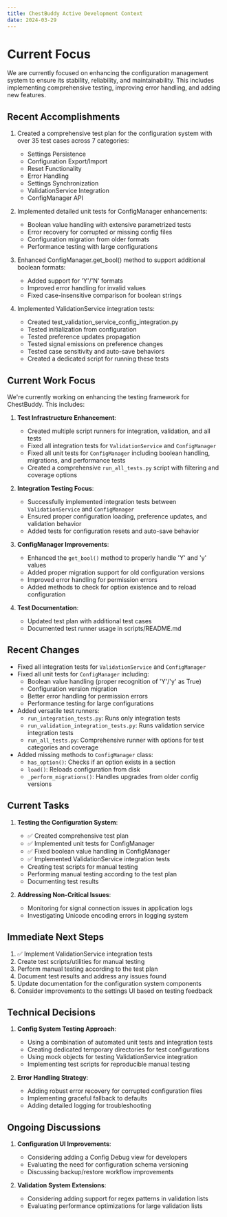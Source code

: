 ```yaml
---
title: ChestBuddy Active Development Context
date: 2024-03-29
---
```


# Current Focus

We are currently focused on enhancing the configuration management system to ensure its stability, reliability, and maintainability. This includes implementing comprehensive testing, improving error handling, and adding new features.

## Recent Accomplishments

1. Created a comprehensive test plan for the configuration system with over 35 test cases across 7 categories:
   - Settings Persistence
   - Configuration Export/Import
   - Reset Functionality
   - Error Handling
   - Settings Synchronization
   - ValidationService Integration
   - ConfigManager API

2. Implemented detailed unit tests for ConfigManager enhancements:
   - Boolean value handling with extensive parametrized tests
   - Error recovery for corrupted or missing config files
   - Configuration migration from older formats
   - Performance testing with large configurations

3. Enhanced ConfigManager.get_bool() method to support additional boolean formats:
   - Added support for 'Y'/'N' formats
   - Improved error handling for invalid values
   - Fixed case-insensitive comparison for boolean strings

4. Implemented ValidationService integration tests:
   - Created test_validation_service_config_integration.py
   - Tested initialization from configuration
   - Tested preference updates propagation
   - Tested signal emissions on preference changes
   - Tested case sensitivity and auto-save behaviors
   - Created a dedicated script for running these tests

## Current Work Focus

We're currently working on enhancing the testing framework for ChestBuddy. This includes:

1. **Test Infrastructure Enhancement**: 
   - Created multiple script runners for integration, validation, and all tests
   - Fixed all integration tests for `ValidationService` and `ConfigManager`
   - Fixed all unit tests for `ConfigManager` including boolean handling, migrations, and performance tests
   - Created a comprehensive `run_all_tests.py` script with filtering and coverage options

2. **Integration Testing Focus**:
   - Successfully implemented integration tests between `ValidationService` and `ConfigManager`
   - Ensured proper configuration loading, preference updates, and validation behavior
   - Added tests for configuration resets and auto-save behavior

3. **ConfigManager Improvements**:
   - Enhanced the `get_bool()` method to properly handle 'Y' and 'y' values
   - Added proper migration support for old configuration versions
   - Improved error handling for permission errors
   - Added methods to check for option existence and to reload configuration

4. **Test Documentation**:
   - Updated test plan with additional test cases
   - Documented test runner usage in scripts/README.md

## Recent Changes

- Fixed all integration tests for `ValidationService` and `ConfigManager` 
- Fixed all unit tests for `ConfigManager` including:
  - Boolean value handling (proper recognition of 'Y'/'y' as True)
  - Configuration version migration
  - Better error handling for permission errors
  - Performance testing for large configurations
- Added versatile test runners:
  - `run_integration_tests.py`: Runs only integration tests
  - `run_validation_integration_tests.py`: Runs validation service integration tests
  - `run_all_tests.py`: Comprehensive runner with options for test categories and coverage
- Added missing methods to `ConfigManager` class:
  - `has_option()`: Checks if an option exists in a section
  - `load()`: Reloads configuration from disk
  - `_perform_migrations()`: Handles upgrades from older config versions

## Current Tasks

1. **Testing the Configuration System**:
   - ✅ Created comprehensive test plan
   - ✅ Implemented unit tests for ConfigManager
   - ✅ Fixed boolean value handling in ConfigManager
   - ✅ Implemented ValidationService integration tests
   - Creating test scripts for manual testing
   - Performing manual testing according to the test plan
   - Documenting test results

2. **Addressing Non-Critical Issues**:
   - Monitoring for signal connection issues in application logs
   - Investigating Unicode encoding errors in logging system

## Immediate Next Steps

1. ✅ Implement ValidationService integration tests
2. Create test scripts/utilities for manual testing
3. Perform manual testing according to the test plan
4. Document test results and address any issues found
5. Update documentation for the configuration system components
6. Consider improvements to the settings UI based on testing feedback

## Technical Decisions

1. **Config System Testing Approach**:
   - Using a combination of automated unit tests and integration tests
   - Creating dedicated temporary directories for test configurations
   - Using mock objects for testing ValidationService integration
   - Implementing test scripts for reproducible manual testing

2. **Error Handling Strategy**:
   - Adding robust error recovery for corrupted configuration files
   - Implementing graceful fallback to defaults
   - Adding detailed logging for troubleshooting

## Ongoing Discussions

1. **Configuration UI Improvements**:
   - Considering adding a Config Debug view for developers
   - Evaluating the need for configuration schema versioning
   - Discussing backup/restore workflow improvements

2. **Validation System Extensions**:
   - Considering adding support for regex patterns in validation lists
   - Evaluating performance optimizations for large validation lists

